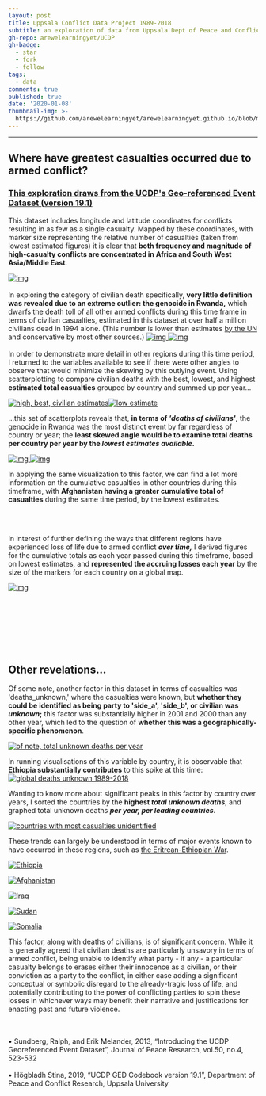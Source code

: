 ```yaml
---
layout: post
title: Uppsala Conflict Data Project 1989-2018
subtitle: an exploration of data from Uppsala Dept of Peace and Conflict Research
gh-repo: arewelearningyet/UCDP
gh-badge:
  - star
  - fork
  - follow
tags:
  - data
comments: true
published: true
date: '2020-01-08'
thumbnail-img: >-
  https://github.com/arewelearningyet/arewelearningyet.github.io/blob/master/img/UCDP_homepage_thumb.png?raw=true
---
```

****
## Where have greatest casualties occurred due to armed conflict?
### [This exploration draws from the UCDP's Geo-referenced Event Dataset (version 19.1)](https://ucdp.uu.se/exploratory)



This dataset includes longitude and latitude coordinates for conflicts resulting in as few as a single casualty.
Mapped by these coordinates, with marker size representing the relative number of casualties (taken from lowest estimated figures) it is clear that **both frequency and magnitude of high-casualty conflicts are concentrated in Africa and South West Asia/Middle East**.

[![img](https://github.com/arewelearningyet/arewelearningyet.github.io/blob/master/img/UCDP_georef.png?raw=true)](https://colab.research.google.com/drive/1EvIwlftRAd3tB0s3Es6WNboqZM4skZiq#scrollTo=m8h4osZ2VSyd&line=5&uniqifier=1)<br><br>
In exploring the category of civilian death specifically, **very little definition was revealed due to an extreme outlier: the genocide in Rwanda,** which dwarfs the death toll of all other armed conflicts during this time frame in terms of civilian casualties, estimated in this dataset at over half a million civilians dead in 1994 alone. (This number is lower than estimates [by the UN](https://www.un.org/en/preventgenocide/rwanda/historical-background.shtml) and conservative by most other sources.)
[![img](https://github.com/arewelearningyet/arewelearningyet.github.io/blob/master/img/UCDP_civbycountry_global.png?raw=true)
![img](https://github.com/arewelearningyet/arewelearningyet.github.io/blob/master/img/UCDP_civbycountry_zoom.png?raw=true)](https://colab.research.google.com/drive/1EvIwlftRAd3tB0s3Es6WNboqZM4skZiq#scrollTo=aSP1vnICEsLJ&line=3&uniqifier=1)
<br><br>
In order to demonstrate more detail in other regions during this time period, I returned to the variables available to see if there were other angles to observe that would minimize the skewing by this outlying event. Using scatterplotting to compare civilian deaths with the best, lowest, and highest **estimated total casualties** grouped by country and summed up per year...

[![high, best, civilian estimates](https://github.com/arewelearningyet/arewelearningyet.github.io/blob/master/img/UCDP_low_differentiation_scatter.png?raw=true)![low estimate](https://github.com/arewelearningyet/arewelearningyet.github.io/blob/master/img/UCDP_differentiation_scatter_low.png?raw=true)](https://colab.research.google.com/drive/1EvIwlftRAd3tB0s3Es6WNboqZM4skZiq#scrollTo=2FKpPSdsRaUr&line=3&uniqifier=1)

...this set of scatterplots reveals that, **in terms of _'deaths of civilians'_,** the genocide in Rwanda was the most distinct event by far regardless of country or year; the **least skewed angle would be to examine total deaths per country per year by the _lowest estimates available_.**

[![img](https://github.com/arewelearningyet/arewelearningyet.github.io/blob/master/img/UCDP_lowbycountry_global.png?raw=true)
![img](https://github.com/arewelearningyet/arewelearningyet.github.io/blob/master/img/UCDP_lowbycountry_zoom.png?raw=true)](https://colab.research.google.com/drive/1EvIwlftRAd3tB0s3Es6WNboqZM4skZiq#scrollTo=2uzTQXV-VNUL&line=2&uniqifier=1)

In applying the same visualization to this factor, we can find a lot more information on the cumulative casualties in other countries during this timeframe, with **Afghanistan having a greater cumulative total of casualties** during the same time period, by the lowest estimates.

<br><br>

In interest of further defining the ways that different regions have experienced loss of life due to armed conflict **_over time,_** I derived figures for the cumulative totals as each year passed during this timeframe, based on lowest estimates, and **represented the accruing losses each year** by the size of the markers for each country on a global map.

[![img](https://github.com/arewelearningyet/arewelearningyet.github.io/blob/master/img/UCD_chorotime.gif?raw=true)](https://colab.research.google.com/drive/1E8vPKDzq3D9NvQJm68W80h4-hmbTj6RA#scrollTo=RzYXcsVtPxqS)

<br><br><br><br><br><br>
## Other revelations...

Of some note, another factor in this dataset in terms of casualties was 'deaths_unknown,' where the casualties were known, but **whether they could be identified as being party to 'side_a', 'side_b', or civilian was _unknown_;** this factor was substantially higher in 2001 and 2000 than any other year, which led to the question of **whether this was a geographically-specific phenomenon**.<br>

[![of note, total unknown deaths per year](https://github.com/arewelearningyet/arewelearningyet.github.io/blob/master/img/UCDP_deaths_unknown.png?raw=true)](https://colab.research.google.com/drive/1EvIwlftRAd3tB0s3Es6WNboqZM4skZiq#scrollTo=IF5aFxBNfiWE&line=2&uniqifier=1)

In running visualisations of this variable by country, it is observable that **Ethiopia substantially contributes** to this spike at this time:
[![global deaths unknown 1989-2018](https://github.com/arewelearningyet/arewelearningyet.github.io/blob/master/img/UCDP_deaths_unknown_global.png?raw=true)](https://colab.research.google.com/drive/1EvIwlftRAd3tB0s3Es6WNboqZM4skZiq#scrollTo=Db3NyJl9Cf68&line=4&uniqifier=1)

Wanting to know more about significant peaks in this factor by country over years, I sorted the countries by the **highest _total unknown deaths_**, and graphed total unknown deaths **_per year, per leading countries_.**

[![countries with most casualties unidentified](https://github.com/arewelearningyet/arewelearningyet.github.io/blob/master/img/UCDP_deaths_unknown_sort.png?raw=true)](https://colab.research.google.com/drive/1EvIwlftRAd3tB0s3Es6WNboqZM4skZiq#scrollTo=2eyuaD3fDqsU)

These trends can largely be understood in terms of major events known to have occurred in these regions, such as [the Eritrean-Ethiopian War](https://en.wikipedia.org/wiki/Eritrean%E2%80%93Ethiopian_War#Casualties,_displacement_and_economic_disruption).

[![Ethiopia](https://github.com/arewelearningyet/arewelearningyet.github.io/blob/master/img/UCDP_Ethiopia_deaths_unknown.png?raw=true)](https://colab.research.google.com/drive/1EvIwlftRAd3tB0s3Es6WNboqZM4skZiq#scrollTo=IGUu2Dl3Et9l)


[![Afghanistan](https://github.com/arewelearningyet/arewelearningyet.github.io/blob/master/img/UCDP_Afghanistan_deaths_unknown.png?raw=true)](https://colab.research.google.com/drive/1EvIwlftRAd3tB0s3Es6WNboqZM4skZiq#scrollTo=JQgTD-lpiLyQ)


[![Iraq](https://github.com/arewelearningyet/arewelearningyet.github.io/blob/master/img/UCDP_Iraq_deaths_unknown.png?raw=true)](https://colab.research.google.com/drive/1EvIwlftRAd3tB0s3Es6WNboqZM4skZiq#scrollTo=WbEsQKIIiLCA)


[![Sudan](https://github.com/arewelearningyet/arewelearningyet.github.io/blob/master/img/UCDP_Sudan_deaths_unknown.png?raw=true)](https://colab.research.google.com/drive/1EvIwlftRAd3tB0s3Es6WNboqZM4skZiq#scrollTo=Hi4UaIVxiK1x)


[![Somalia](https://github.com/arewelearningyet/arewelearningyet.github.io/blob/master/img/UCDP_Somalia_deaths_unknown.png?raw=true)](https://colab.research.google.com/drive/1EvIwlftRAd3tB0s3Es6WNboqZM4skZiq#scrollTo=fL8WrLISG5hj)


   This factor, along with deaths of civilians, is of significant concern. While it is generally agreed that civilian deaths are particularly unsavory in terms of armed conflict, being unable to identify what party - if any - a particular casualty belongs to erases either their innocence as a civilian, or their conviction as a party to the conflict, in either case adding a significant conceptual or symbolic disregard to the already-tragic loss of life, and potentially contributing to the power of conflicting parties to spin these losses in whichever ways may benefit their narrative and justifications for enacting past and future violence. 
   
   <br><br>
   • Sundberg, Ralph, and Erik Melander, 2013, “Introducing the UCDP Georeferenced Event Dataset”, Journal of Peace Research, vol.50, no.4, 523-532<br><br>
   • Högbladh Stina, 2019, “UCDP GED
Codebook version 19.1”, Department of Peace and Conflict Research, Uppsala
University
